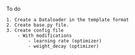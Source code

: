 To do

    1. Create a Dataloader in the template format 
    2. Create base.py file. 
    3. Create config file 
        - With modifications 
            - learning rate (optimizer)
            - weight_decay (optimizer)
